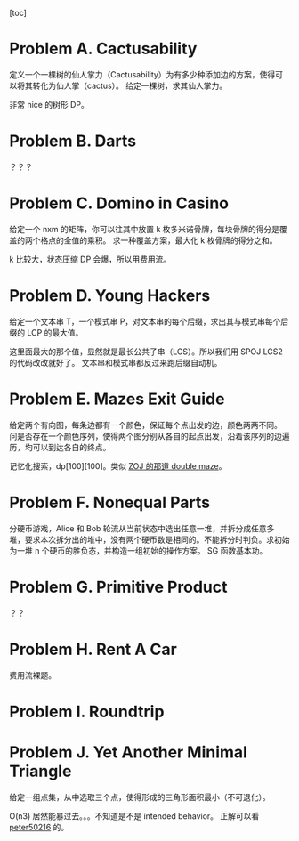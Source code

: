 [toc]

# Problem A. Cactusability
定义一个一棵树的仙人掌力（Cactusability）为有多少种添加边的方案，使得可以将其转化为仙人掌（cactus）。
给定一棵树，求其仙人掌力。

非常 nice 的树形 DP。

# Problem B. Darts
？？？

# Problem C. Domino in Casino
给定一个 nxm 的矩阵，你可以往其中放置 k 枚多米诺骨牌，每块骨牌的得分是覆盖的两个格点的全值的乘积。
求一种覆盖方案，最大化 k 枚骨牌的得分之和。

k 比较大，状态压缩 DP 会爆，所以用费用流。

# Problem D. Young Hackers
给定一个文本串 T，一个模式串 P，对文本串的每个后缀，求出其与模式串每个后缀的 LCP 的最大值。

这里面最大的那个值，显然就是最长公共子串（LCS）。所以我们用 SPOJ LCS2 的代码改改就好了。
文本串和模式串都反过来跑后缀自动机。

# Problem E. Mazes Exit Guide
给定两个有向图，每条边都有一个颜色，保证每个点出发的边，颜色两两不同。
问是否存在一个颜色序列，使得两个图分别从各自的起点出发，沿着该序列的边遍历，均可以到达各自的终点。

记忆化搜索，dp[100][100]。类似 [ZOJ 的那道 double maze](https://vjudge.net/problem/ZOJ-3420)。

# Problem F. Nonequal Parts
分硬币游戏，Alice 和 Bob 轮流从当前状态中选出任意一堆，并拆分成任意多堆，要求本次拆分出的堆中，没有两个硬币数是相同的。不能拆分时判负。求初始为一堆 n 个硬币的胜负态，并构造一组初始的操作方案。
SG 函数基本功。

# Problem G. Primitive Product
？？

# Problem H. Rent A Car
费用流裸题。

# Problem I. Roundtrip
# Problem J. Yet Another Minimal Triangle
给定一组点集，从中选取三个点，使得形成的三角形面积最小（不可退化）。

O(n3) 居然能暴过去。。。不知道是不是 intended behavior。
正解可以看 [peter50216](https://codeforces.com/gym/100218/submission/4004043) 的。
